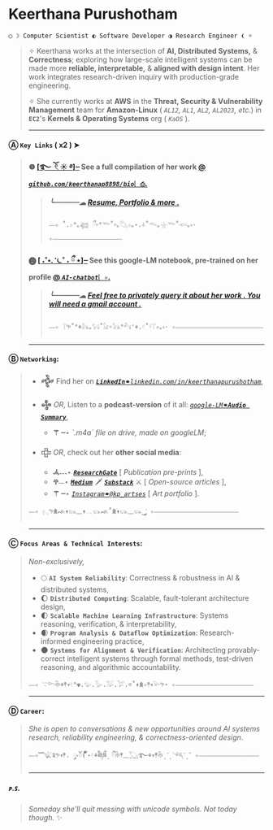 # Keerthana Purushotham
```
◯ ☽ Computer Scientist ◐ Software Developer ◑ Research Engineer ❨ ☼
```
>  ✧ Keerthana works at the intersection of **AI, Distributed Systems,** & **Correctness**; exploring how large-scale intelligent systems can be made more **reliable, interpretable,** & **aligned with design intent**. Her work integrates research-driven inquiry with production-grade engineering.
> 
>  ✧ She currently works at **AWS** in the **Threat, Security & Vulnerability Management** team for **Amazon-Linux** ( *`AL12`, `AL1`, `AL2`, `AL2023`, etc.*) in **`EC2`**'s **Kernels & Operating Systems** org ( *`KaOS`* ).
> 
> ---
#### Ⓐ **`Key Links` ( x2 )** ➤
>   #### ❶ [[**࿐ ོ 𓏲 ☀︎ ࿔**]┈](https://github.com/keerthanap8898/bio#-links) See a **full compilation of her work** [@ ***`github.com/keerthanap8898/bio`***`︴⎙`. ](https://github.com/keerthanap8898/bio?tab=readme-ov-file#-links)
> >   ##### **╰┈┈┈┈┈┈☁︎** [*Resume, Portfolio & more .*](https://github.com/keerthanap8898/bio)
> >
> > ```
> > ⎯⎯✧ ˚.☆°｡𓆉 ྀ￮°𓆝˚￮｡𓆡☆｡⋆.݁݁✧˚𓆞｡𓇼𓆝˚𓆟｡༚⋅ ✧⎯⎯⎯⎯⎯⎯⎯⎯⎯⎯⎯⎯⎯⎯⎯⎯⎯⎯⎯⎯⎯⎯⎯
> > ```
>   #### ❷ [[ **˖˚⋆. ݁݁ ⏾˚ ˖  ྀ ⋆**]┈](https://notebooklm.google.com/notebook/fe2125af-e6e0-4815-8181-041b267e3b8b?artifactId=133e9897-8c8b-4dcf-89e3-a0a0da965655) See this google-LM notebook, pre-trained on her profile [@ ***`AI-chatbot`***`︴⚛`. ](https://notebooklm.google.com/notebook/fe2125af-e6e0-4815-8181-041b267e3b8b?artifactId=133e9897-8c8b-4dcf-89e3-a0a0da965655) 
> >   ##### **╰┈┈┈┈┈┈☁︎**  [*Feel free to privately query it about her work . You will need a gmail account .*](https://notebooklm.google.com/notebook/fe2125af-e6e0-4815-8181-041b267e3b8b?artifactId=133e9897-8c8b-4dcf-89e3-a0a0da965655)
> > 
> > ```
> > ⎯⎯✧ 𓋼𖧧˚°⚘𓃦｡𓃙˚𓃠￮𓃥°𓃚'⚘.𓏲˚𓍊𓋼✧｡༚⋅ ✧⎯⎯⎯⎯⎯⎯⎯⎯⎯⎯⎯⎯⎯⎯⎯⎯⎯⎯⎯⎯⎯⎯⎯⎯⎯⎯⎯⎯⎯
> > ```

> ---
#### Ⓑ  **`Networking`**:
> - **𒅒** Find her on [***`LinkedIn`*****`⚭`***`linkedin.com/in/keerthanapurushotham`*](https://linkedin.com/in/keerthanapurushotham),
> 
> - **𒈔**  *OR*, Listen to a **podcast-version** of it all: [*`google-LM`***`⚭`*****`Audio Summary`***](https://drive.google.com/file/d/1TIv9bmw2HRo9JkZyHOzG4XH6CTmgmjTd/view),
>     - **⚚ ┈**⋆ *\`.m4a\` file on drive, made on googleLM*;
> - **𒇫**  *OR*, check out her **other social media**:
>     - **𖥂˗˗˗**⋆ [***`ResearchGate`***](https://www.researchgate.net/profile/Keerthana-Purushotham) [ *Publication pre-prints* ],
>     - **𖣂**˗˗˗⋆ ***[`Medium`](https://medium.com/@keerthanapurushotham)*** 🗡️ ***[`Substack`](https://substack.com/@keerthanapurushotham)*** ⚔️ [ *Open-source articles* ],
>     - **⚚ ┈**⋆ [*`Instagram`***`⚭`***`@kp_artses`*](https://instagram.com/kp_artses) [ *Art portfolio* ].
> ```
> ⎯⎯✧ 𓂇𖧧𖠰ᨒ↟𓃬﹏↟𓂃𓃮ᨒ˚𖠰࣪↟𓃮﹏𓃮‿་༘ ✧⎯⎯⎯⎯⎯⎯⎯⎯⎯⎯⎯⎯⎯⎯⎯⎯⎯⎯⎯⎯⎯⎯⎯⎯⎯⎯⎯⎯
> ```

> ---
#### Ⓒ  **`Focus Areas & Technical Interests`**:
>  *Non-exclusively,*
>  - 🌕 **`AI System Reliability`**: Correctness & robustness in AI & distributed systems,
>  - 🌔 **`Distributed Computing`**: Scalable, fault-tolerant architecture design,
>  - 🌓 **`Scalable Machine Learning Infrastructure`**: Systems reasoning, verification, & interpretability,
>  - 🌒 **`Program Analysis & Dataflow Optimization`**: Research-informed engineering practice,
>  - 🌑 **`Systems for Alignment & Verification`**: Architecting provably-correct intelligent systems through formal methods, test-driven reasoning, and algorithmic accountability.
> ```
> ⎯⎯✧ 𓇢𓆸𓇗⚘𖤣𖥧𓏲°✾.𓅰.𓅭.𓅮.𓅯.𖡼˚↟𖠰✧𖤣𖥧𓅪𖧧⋆ ✧⎯⎯⎯⎯⎯⎯⎯⎯⎯⎯⎯⎯⎯⎯⎯⎯⎯⎯⎯⎯⎯⎯⎯⎯⎯⎯
> ```

> ---
#### Ⓓ  **`Career`**:
> *She is open to conversations & new opportunities around AI systems research, reliability engineering, & correctness-oriented design*.
> ```
> ⎯⎯✧﹌𓆤༉𖧧𖥧𖤣. ༘༝ၴ( ၴႅၴ˖𓏲⚘ཐི༏ཋྀˎ ྀ𓏲𓇗𖤣﹏𓆏࿐⚘𖥧𖤣𓇗ˎˊˎˊ𓆈ˊˎ゛✧⎯⎯⎯⎯⎯⎯⎯⎯⎯⎯⎯⎯⎯⎯⎯⎯⎯⎯⎯⎯
> ```
>
> ---
##### ᴘ.ꜱ.
> *Someday she'll quit messing with unicode symbols. Not today though.* ✨


